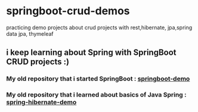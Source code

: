 # springboot-crud-demos
practicing demo projects about crud projects with rest,hibernate, jpa,spring data jpa, thymeleaf
## i keep learning about Spring with SpringBoot  CRUD projects :)

### My old repository that i started SpringBoot : <a href="https://github.com/kmlisler/springboot-demo " target="_blank"> springboot-demo </a>

### My old repository that i learned about basics of Java Spring : <a href="https://github.com/kmlisler/spring-hibernate-demo" target="_blank"> spring-hibernate-demo </a>
